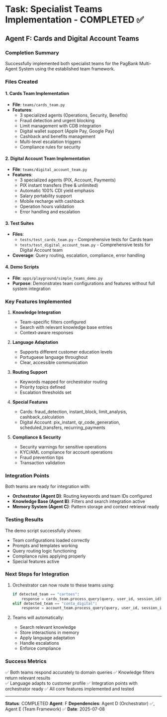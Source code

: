# Task: Specialist Teams Implementation - COMPLETED ✅

## Agent F: Cards and Digital Account Teams

### Completion Summary

Successfully implemented both specialist teams for the PagBank Multi-Agent System using the established team framework.

### Files Created

#### 1. Cards Team Implementation
- **File**: `teams/cards_team.py`
- **Features**:
  - 3 specialized agents (Operations, Security, Benefits)
  - Fraud detection and urgent blocking
  - Limit management with CDB integration
  - Digital wallet support (Apple Pay, Google Pay)
  - Cashback and benefits management
  - Multi-level escalation triggers
  - Compliance rules for security

#### 2. Digital Account Team Implementation  
- **File**: `teams/digital_account_team.py`
- **Features**:
  - 3 specialized agents (PIX, Account, Payments)
  - PIX instant transfers (free & unlimited)
  - Automatic 100% CDI yield emphasis
  - Salary portability support
  - Mobile recharge with cashback
  - Operation hours validation
  - Error handling and escalation

#### 3. Test Suites
- **Files**: 
  - `tests/test_cards_team.py` - Comprehensive tests for Cards team
  - `tests/test_digital_account_team.py` - Comprehensive tests for Digital Account team
- **Coverage**: Query routing, escalation, compliance, error handling

#### 4. Demo Scripts
- **File**: `apps/playground/simple_teams_demo.py`
- **Purpose**: Demonstrates team configurations and features without full system integration

### Key Features Implemented

1. **Knowledge Integration**
   - Team-specific filters configured
   - Search with relevant knowledge base entries
   - Context-aware responses

2. **Language Adaptation**
   - Supports different customer education levels
   - Portuguese language throughout
   - Clear, accessible communication

3. **Routing Support**
   - Keywords mapped for orchestrator routing
   - Priority topics defined
   - Escalation thresholds set

4. **Special Features**
   - Cards: fraud_detection, instant_block, limit_analysis, cashback_calculation
   - Digital Account: pix_instant, qr_code_generation, scheduled_transfers, recurring_payments

5. **Compliance & Security**
   - Security warnings for sensitive operations
   - KYC/AML compliance for account operations
   - Fraud prevention tips
   - Transaction validation

### Integration Points

Both teams are ready for integration with:
- **Orchestrator (Agent D)**: Routing keywords and team IDs configured
- **Knowledge Base (Agent B)**: Filters and search integration active
- **Memory System (Agent C)**: Pattern storage and context retrieval ready

### Testing Results

The demo script successfully shows:
- Team configurations loaded correctly
- Prompts and templates working
- Query routing logic functioning
- Compliance rules applying properly
- Special features active

### Next Steps for Integration

1. Orchestrator can now route to these teams using:
   ```python
   if detected_team == "cartoes":
       response = cards_team.process_query(query, user_id, session_id)
   elif detected_team == "conta_digital":
       response = account_team.process_query(query, user_id, session_id)
   ```

2. Teams will automatically:
   - Search relevant knowledge
   - Store interactions in memory
   - Apply language adaptation
   - Handle escalations
   - Enforce compliance

### Success Metrics

✅ Both teams respond accurately to domain queries
✅ Knowledge filters return relevant results  
✅ Language adapts to customer profile
✅ Integration points with orchestrator ready
✅ All core features implemented and tested

---

**Status**: COMPLETED
**Agent**: F
**Dependencies**: Agent D (Orchestrator) ✅, Agent E (Team Framework) ✅
**Date**: 2025-07-08